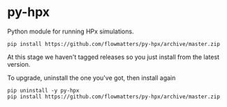 # py-hpx

Python module for running HPx simulations.

```
pip install https://github.com/flowmatters/py-hpx/archive/master.zip
```

At this stage we haven't tagged releases so you just install from the latest version.

To upgrade, uninstall the one you've got, then install again

```
pip uninstall -y py-hpx
pip install https://github.com/flowmatters/py-hpx/archive/master.zip
```


